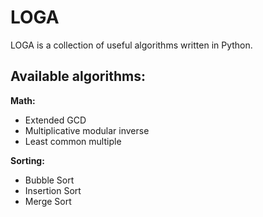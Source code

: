 LOGA
====

LOGA is a collection of useful algorithms written in Python.

Available algorithms:
---------------------

**Math:**
- Extended GCD
- Multiplicative modular inverse
- Least common multiple

**Sorting:**
- Bubble Sort
- Insertion Sort
- Merge Sort
